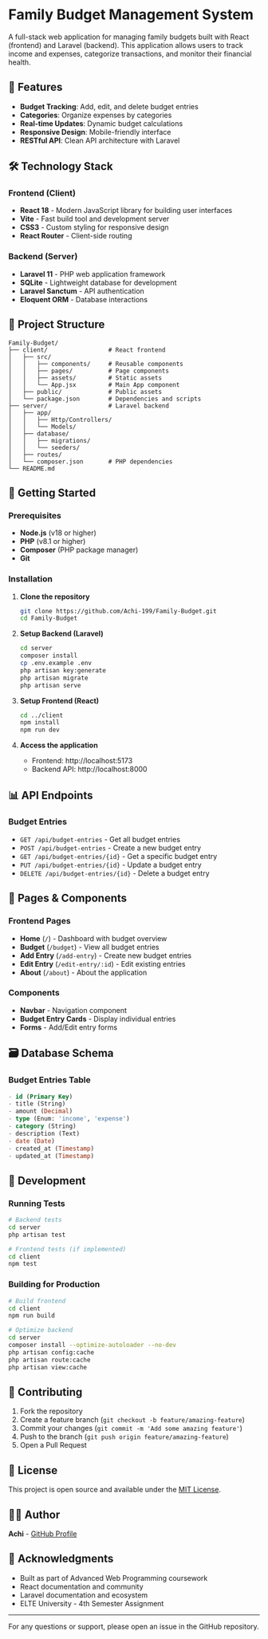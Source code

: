# Family Budget Management System

A full-stack web application for managing family budgets built with React (frontend) and Laravel (backend). This application allows users to track income and expenses, categorize transactions, and monitor their financial health.

## 🚀 Features

- **Budget Tracking**: Add, edit, and delete budget entries
- **Categories**: Organize expenses by categories
- **Real-time Updates**: Dynamic budget calculations
- **Responsive Design**: Mobile-friendly interface
- **RESTful API**: Clean API architecture with Laravel

## 🛠️ Technology Stack

### Frontend (Client)
- **React 18** - Modern JavaScript library for building user interfaces
- **Vite** - Fast build tool and development server
- **CSS3** - Custom styling for responsive design
- **React Router** - Client-side routing

### Backend (Server)
- **Laravel 11** - PHP web application framework
- **SQLite** - Lightweight database for development
- **Laravel Sanctum** - API authentication
- **Eloquent ORM** - Database interactions

## 📁 Project Structure

```
Family-Budget/
├── client/                 # React frontend
│   ├── src/
│   │   ├── components/     # Reusable components
│   │   ├── pages/          # Page components
│   │   ├── assets/         # Static assets
│   │   └── App.jsx         # Main App component
│   ├── public/             # Public assets
│   └── package.json        # Dependencies and scripts
├── server/                 # Laravel backend
│   ├── app/
│   │   ├── Http/Controllers/
│   │   └── Models/
│   ├── database/
│   │   ├── migrations/
│   │   └── seeders/
│   ├── routes/
│   └── composer.json       # PHP dependencies
└── README.md
```

## 🚀 Getting Started

### Prerequisites

- **Node.js** (v18 or higher)
- **PHP** (v8.1 or higher)
- **Composer** (PHP package manager)
- **Git**

### Installation

1. **Clone the repository**
   ```bash
   git clone https://github.com/Achi-199/Family-Budget.git
   cd Family-Budget
   ```

2. **Setup Backend (Laravel)**
   ```bash
   cd server
   composer install
   cp .env.example .env
   php artisan key:generate
   php artisan migrate
   php artisan serve
   ```

3. **Setup Frontend (React)**
   ```bash
   cd ../client
   npm install
   npm run dev
   ```

4. **Access the application**
   - Frontend: http://localhost:5173
   - Backend API: http://localhost:8000

## 📊 API Endpoints

### Budget Entries
- `GET /api/budget-entries` - Get all budget entries
- `POST /api/budget-entries` - Create a new budget entry
- `GET /api/budget-entries/{id}` - Get a specific budget entry
- `PUT /api/budget-entries/{id}` - Update a budget entry
- `DELETE /api/budget-entries/{id}` - Delete a budget entry

## 🎯 Pages & Components

### Frontend Pages
- **Home** (`/`) - Dashboard with budget overview
- **Budget** (`/budget`) - View all budget entries
- **Add Entry** (`/add-entry`) - Create new budget entries
- **Edit Entry** (`/edit-entry/:id`) - Edit existing entries
- **About** (`/about`) - About the application

### Components
- **Navbar** - Navigation component
- **Budget Entry Cards** - Display individual entries
- **Forms** - Add/Edit entry forms

## 🗃️ Database Schema

### Budget Entries Table
```sql
- id (Primary Key)
- title (String)
- amount (Decimal)
- type (Enum: 'income', 'expense')
- category (String)
- description (Text)
- date (Date)
- created_at (Timestamp)
- updated_at (Timestamp)
```

## 🔧 Development

### Running Tests
```bash
# Backend tests
cd server
php artisan test

# Frontend tests (if implemented)
cd client
npm test
```

### Building for Production
```bash
# Build frontend
cd client
npm run build

# Optimize backend
cd server
composer install --optimize-autoloader --no-dev
php artisan config:cache
php artisan route:cache
php artisan view:cache
```

## 🤝 Contributing

1. Fork the repository
2. Create a feature branch (`git checkout -b feature/amazing-feature`)
3. Commit your changes (`git commit -m 'Add some amazing feature'`)
4. Push to the branch (`git push origin feature/amazing-feature`)
5. Open a Pull Request

## 📝 License

This project is open source and available under the [MIT License](LICENSE).

## 👨‍💻 Author

**Achi** - [GitHub Profile](https://github.com/Achi-199)

## 🙏 Acknowledgments

- Built as part of Advanced Web Programming coursework
- React documentation and community
- Laravel documentation and ecosystem
- ELTE University - 4th Semester Assignment

---

For any questions or support, please open an issue in the GitHub repository.